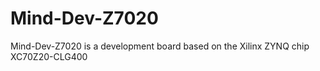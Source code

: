 # Mind-Dev-Z7020
Mind-Dev-Z7020 is a development board based on the Xilinx ZYNQ chip XC70Z20-CLG400
